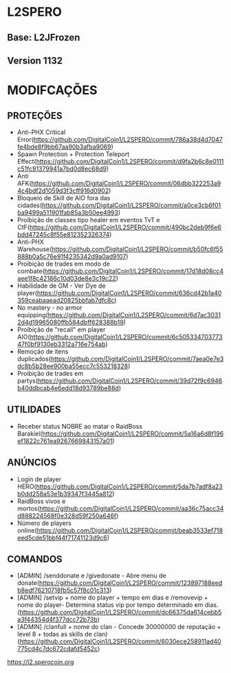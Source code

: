 # L2SPERO

## Base: L2JFrozen
## Version 1132


# MODIFCAÇÕES
## PROTEÇÕES
* Anti-PHX Critical Error(https://github.com/DigitalCoin1/L2SPERO/commit/786a38d4d7047fe4bde8f9bb67aa90b3afba9069)
* Spawn Protection + Protection Teleport Effect(https://github.com/DigitalCoin1/L2SPERO/commit/d9fa2b6c8e0111c51fc91379941a7bd0d8ec68d9)
* Anti AFK(https://github.com/DigitalCoin1/L2SPERO/commit/06dbb322253a94c4bdf2d1059d3f3cff916d0902)
* Bloqueio de Skill de AIO fora das cidades(https://github.com/DigitalCoin1/L2SPERO/commit/a0ce3cb6f01ba9499a511901fab85a3b50ee4993)
* Proibição de classes tipo healer em eventos TvT e CtF(https://github.com/DigitalCoin1/L2SPERO/commit/490bc2deb9f6e6bdd47245c8f55e812352326374)
* Anti-PHX Warehouse(https://github.com/DigitalCoin1/L2SPERO/commit/b50fc6f55888b0a5c76e91f4235342d9a0ad9107)
* Proibição de trades em modo de combate(https://github.com/DigitalCoin1/L2SPERO/commit/17d18d08cc4aee1f8c42186c10d03de8e3c19c22)
* Habilidade de GM - Ver Dye de player(https://github.com/DigitalCoin1/L2SPERO/commit/636cd42b1a40359ceabaaead20825bbfab7dfc8c)
* No mastery - no armor equipping(https://github.com/DigitalCoin1/L2SPERO/commit/6d7ac30312d4d19965080ffb584dbff628388b19)
* Proibição de "recall" em player AIO(https://github.com/DigitalCoin1/L2SPERO/commit/6c50533470377347f0bf9130eb3312a716e754ab)
* Remoção de itens duplicados(https://github.com/DigitalCoin1/L2SPERO/commit/7aea0e7e3dc8b5b28ee900ba55ecc7c553218328)
* Proibição de trades em partys(https://github.com/DigitalCoin1/L2SPERO/commit/39d72f9c6946b40ddbcab4e6edd18d93789be88d)

## UTILIDADES
* Receber status NOBRE ao matar o RaidBoss Barakiel(https://github.com/DigitalCoin1/L2SPERO/commit/5a16a6d8f196ef1822c761ea9267669843157a01)

## ANÚNCIOS
* Login de player HERO(https://github.com/DigitalCoin1/L2SPERO/commit/5da7b7adf8a23b0dd258a53e1b39347f3445a812)
* RaidBoss vivos e mortos(https://github.com/DigitalCoin1/L2SPERO/commit/aa36c75acc34d888224568f0e328d59f250a646f)
* Número de players online(https://github.com/DigitalCoin1/L2SPERO/commit/beab3533ef718eed5cde51bbf44f71741123d9c6)

## COMANDOS
* [ADMIN] /senddonate e /givedonate - Abre menu de donate(https://github.com/DigitalCoin1/L2SPERO/commit/123897188eedb8edf76210718fb5c57f8c01c313)
* [ADMIN] /setvip + nome do player + tempo em dias e /removevip + nome do player- Determina status vip por tempo determinado em dias.(https://github.com/DigitalCoin1/L2SPERO/commit/dc66375da614cebb5a3f44354d4f377dcc72b73b)
* [ADMIN] /clanfull + nome do clan - Concede 30000000 de reputação + level 8 + todas as skills de clan)(https://github.com/DigitalCoin1/L2SPERO/commit/6030ece258911ad40775cd4c7dc672cdafd5452c)



https://l2.sperocoin.org
 
